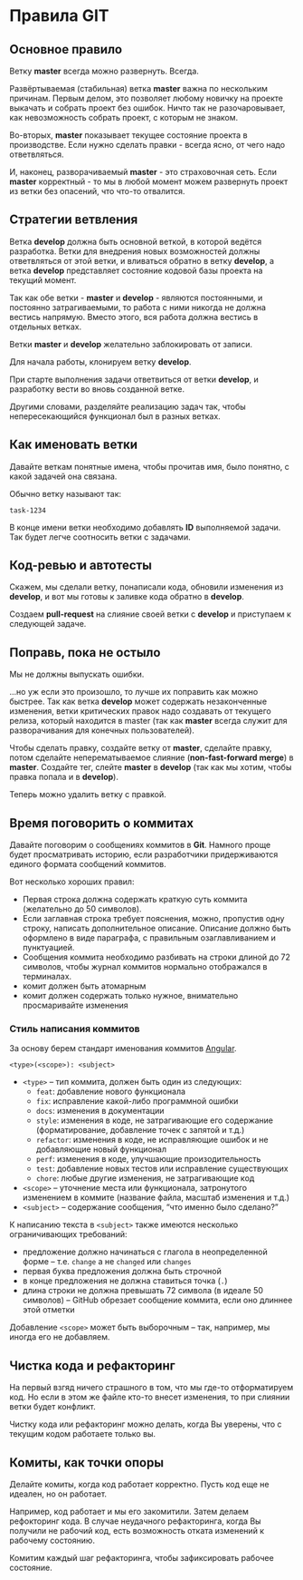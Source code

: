 Правила GIT
===

## Основное правило

Ветку __master__ всегда можно развернуть. Всегда.

Развёртываемая (стабильная) ветка __master__ важна по нескольким причинам. 
Первым делом, это позволяет любому новичку на проекте выкачать и собрать проект без ошибок. 
Ничто так не разочаровывает, как невозможность собрать проект, с которым не знаком.

Во-вторых, __master__ показывает текущее состояние проекта в производстве. 
Если нужно сделать правки - всегда ясно, от чего надо ответвляться.

И, наконец, разворачиваемый __master__ - это страховочная сеть. 
Если __master__ корректный - то мы в любой момент можем развернуть проект 
из ветки без опасений, что что-то отвалится.

## Стратегии ветвления

Ветка __develop__ должна быть основной веткой, в которой ведётся разработка. 
Ветки для внедрения новых возможностей должны ответвляться от этой ветки, 
и вливаться обратно в ветку __develop__, 
а ветка __develop__ представляет состояние кодовой базы проекта на текущий момент.

Так как обе ветки - __master__ и __develop__ - являются постоянными, 
и постоянно затрагиваемыми, то работа с ними никогда не должна вестись напрямую. 
Вместо этого, вся работа должна вестись в отдельных ветках.

Ветки __master__ и __develop__ желательно заблокировать от записи.

Для начала работы, клонируем ветку __develop__.

При старте выполнения задачи ответвиться от ветки __develop__, 
и разработку вести во вновь созданной ветке.

Другими словами, разделяйте реализацию задач так, 
чтобы непересекающийся функционал был в разных ветках.

## Как именовать ветки

Давайте веткам понятные имена, чтобы прочитав имя, 
было понятно, с какой задачей она связана.

Обычно ветку называют так: 

```
task-1234
```

В конце имени ветки необходимо добавлять **ID** выполняемой задачи.
Так будет легче соотносить ветки с задачами.

## Код-ревью и автотесты

Скажем, мы сделали ветку, понаписали кода, обновили изменения из __develop__, 
и вот мы готовы к заливке кода обратно в __develop__.

Создаем __pull-request__ на слияние своей ветки с __develop__ и приступаем к следующей задаче.

## Поправь, пока не остыло

Мы не должны выпускать ошибки.

…но уж если это произошло, то лучше их поправить как можно быстрее. 
Так как ветка __develop__ может содержать незаконченные изменения, 
ветки критических правок надо создавать от текущего релиза, 
который находится в master (так как __master__ всегда служит 
для разворачивания для конечных пользователей).

Чтобы сделать правку, создайте ветку от __master__, сделайте правку, 
потом сделайте неперематываемое слияние (__non-fast-forward merge__) в __master__. 
Создайте тег, слейте __master__ в __develop__ (так как мы хотим, 
чтобы правка попала и в __develop__). 

Теперь можно удалить ветку с правкой.

## Время поговорить о коммитах

Давайте поговорим о сообщениях коммитов в __Git__. 
Намного проще будет просматривать историю, 
если разработчики придерживаются единого формата сообщений коммитов. 

Вот несколько хороших правил:

* Первая строка должна содержать краткую суть коммита 
(желательно до 50 символов).
* Если заглавная строка требует пояснения, можно, пропустив одну строку, 
написать дополнительное описание. 
Описание должно быть оформлено в виде параграфа, с правильным озаглавливанием и пунктуацией.
* Сообщения коммита необходимо разбивать на строки длиной до 72 символов, 
чтобы журнал коммитов нормально отображался в терминалах.
* комит должен быть атомарным
* комит должен содержать только нужное, внимательно просмаривайте изменения

### Стиль написания коммитов

За основу берем стандарт именования коммитов [Angular](https://github.com/angular/angular.js/blob/master/DEVELOPERS.md#-git-commit-guidelines).

	<type>(<scope>): <subject>

* `<type>` – тип коммита, должен быть один из следующих:
  * `feat`: добавление нового функционала
  * `fix`: исправление какой-либо программной ошибки
  * `docs`: изменения в документации
  * `style`: изменения в коде, не затрагивающие его содержание (форматирование, добавление точек с запятой и т.д.)
  * `refactor`: изменения в коде, не исправляющие ошибок и не добавляющие новый функционал
  * `perf`: изменения в коде, улучшающие произодительность
  * `test`: добавление новых тестов или исправление существующих
  * `chore`: любые другие изменения, не затрагивающие код
* `<scope>` – уточнение места или функционала, затронутого изменением в коммите (название файла, масштаб изменения и т.д.)
* `<subject>` – содержание сообщения, “что именно было сделано?”

К написанию текста в `<subject>` также имеются несколько ограничивающих требований:

* предложение должно начинаться с глагола в неопределенной форме – т.е. `change` а не `changed` или `changes`
* первая буква предложения должна быть строчной
* в конце предложения не должна ставиться точка (`.`)
* длина строки не должна превышать 72 символа (в идеале 50 символов) – GitHub обрезает сообщение коммита, если оно длиннее этой отметки

Добавление `<scope>` может быть выборочным – так, например, мы иногда его не добавляем.

## Чистка кода и рефакторинг

На первый взгяд ничего страшного в том, что мы где-то отформатируем код.
Но если в этом же файле кто-то внесет изменения, 
то при слиянии ветки будет конфликт.

Чистку кода или рефакторинг можно делать, когда Вы уверены, 
что с текущим кодом работаете только вы.

## Комиты, как точки опоры

Делайте комиты, когда код работает корректно.
Пусть код еще не идеален, но он работает.

Например, код работает и мы его закомитили.
Затем делаем рефокторинг кода.
В случае неудачного рефакторинга, когда Вы получили не рабочий код, 
есть возможность отката изменений к рабочему состоянию.

Комитим каждый шаг рефакторинга, чтобы зафиксировать рабочее состояние.
